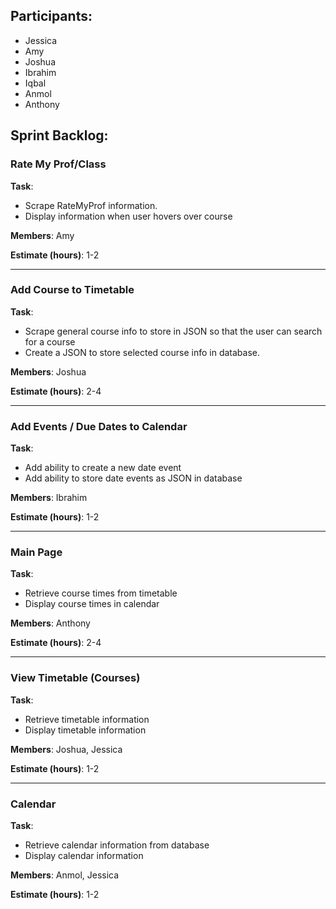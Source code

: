 ## Participants:

- Jessica
- Amy
- Joshua
- Ibrahim
- Iqbal
- Anmol
- Anthony

## Sprint Backlog:

### **Rate My Prof/Class**
**Task**:
- Scrape RateMyProf information. 
- Display information when user hovers over course

**Members**: Amy

**Estimate (hours)**: 1-2
______________________________________

### **Add Course to Timetable**
**Task**:
- Scrape general course info to store in JSON so that the user can search for a course 
- Create a JSON to store selected course info in database. 

**Members**: Joshua

**Estimate (hours)**: 2-4
______________________________________

### **Add Events / Due Dates to Calendar**
**Task**:
- Add ability to create a new date event
- Add ability to store date events as JSON in database

**Members**: Ibrahim

**Estimate (hours)**: 1-2
______________________________________

### **Main Page**
**Task**:
- Retrieve course times from timetable
- Display course times in calendar

**Members**: Anthony

**Estimate (hours)**: 2-4
______________________________________

### **View Timetable (Courses)**
**Task**:
- Retrieve timetable information
- Display timetable information  

**Members**: Joshua, Jessica

**Estimate (hours)**: 1-2
______________________________________

### **Calendar**
**Task**:
- Retrieve calendar information from database
- Display calendar information

**Members**: Anmol, Jessica

**Estimate (hours)**: 1-2
